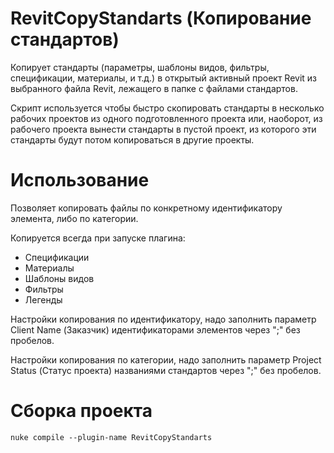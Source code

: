 # RevitCopyStandarts (Копирование стандартов)
Копирует стандарты (параметры, шаблоны видов, фильтры, спецификации, материалы, и т.д.) 
в открытый активный проект Revit из выбранного файла Revit, лежащего в папке с файлами стандартов.  

Скрипт используется чтобы быстро скопировать стандарты в несколько рабочих проектов из одного подготовленного проекта
или, наоборот, из рабочего проекта вынести стандарты в пустой проект, из которого эти стандарты будут потом копироваться в другие проекты.

# Использование

Позволяет копировать файлы по конкретному идентификатору элемента, либо по категории.

Копируется всегда при запуске плагина:
* Спецификации
* Материалы
* Шаблоны видов
* Фильтры
* Легенды

Настройки копирования по идентификатору, надо заполнить параметр Client Name (Заказчик)
идентификаторами элементов  через ";" без пробелов.  

Настройки копирования по категории, надо заполнить параметр Project Status (Статус проекта) 
названиями стандартов через ";" без пробелов.

# Сборка проекта
```
nuke compile --plugin-name RevitCopyStandarts
```

